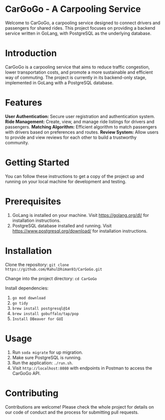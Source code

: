 # CarGoGo - A Carpooling Service
Welcome to CarGoGo, a carpooling service designed to connect drivers and passengers for shared rides. This project focuses on providing a backend service written in GoLang, with PostgreSQL as the underlying database.

# Introduction
CarGoGo is a carpooling service that aims to reduce traffic congestion, lower transportation costs, and promote a more sustainable and efficient way of commuting. The project is currently in its backend-only stage, implemented in GoLang with a PostgreSQL database.

# Features
**User Authentication:** Secure user registration and authentication system.
**Ride Management:** Create, view, and manage ride listings for drivers and passengers.
**Matching Algorithm:** Efficient algorithm to match passengers with drivers based on preferences and routes.
**Review System:** Allow users to provide and view reviews for each other to build a trustworthy community.

# Getting Started
You can follow these instructions to get a copy of the project up and running on your local machine for development and testing.

# Prerequisites
1. GoLang is installed on your machine. Visit https://golang.org/dl/ for installation instructions.
2. PostgreSQL database installed and running. Visit https://www.postgresql.org/download/ for installation instructions.

# Installation
Clone the repository:
`git clone https://github.com/RahulDhiman93/CarGoGo.git`

Change into the project directory:
`cd CarGoGo`

Install dependencies:
1. `go mod download`
2. `go tidy`
3. `brew install postgresql@14`
4. `brew install gobuffalo/tap/pop`
5. `Install DBeaver for GUI`

# Usage
1. Run `soda migrate` for up migration.
2. Make sure PostgreSQL is running.
3. Run the application: `./run.sh`.
4. Visit `http://localhost:8080` with endpoints in Postman to access the CarGoGo API.

# Contributing
Contributions are welcome! Please check the whole project for details on our code of conduct and the process for submitting pull requests.



